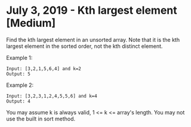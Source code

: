 # July 3, 2019 - Kth largest element [Medium]

Find the kth largest element in an unsorted array. Note that it is the kth 
largest element in the sorted order, not the kth distinct element.

Example 1:
```
Input: [3,2,1,5,6,4] and k=2
Output: 5
```

Example 2:
```
Input: [3,2,3,1,2,4,5,5,6] and k=4
Output: 4
```

You may assume k is always valid, 1 <= k <= array's length. You may not 
use the built in sort method.